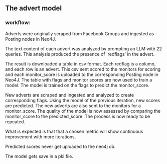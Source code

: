 ## The advert model
### workflow:

Adverts were originally scraped from Facebook Groups and ingested as Posting nodes in Neo4J.

The text content of each advert was analyzed by prompting an LLM with 22 queries.  This analysis produced the presence of 'redflags' in the advert.

The result is downloaded a table in csv format.  Each redflag is a column, and each row is an advert.  This csv sent scored to the monitors for scoring and each monitor_score is uploaded to the corresponding Posting node in Neo4J.
The table with flags and monitor scores are now used to train a model.  The model is trained on the flags to predict the monitor_score.

New adverts are scraped and ingested and analyzed to create corresponding flags.  Using the model of the previous iteration, new scores are predicted.  The new adverts are also sent to the monitors for a monitor_score.  The quality of the model is now assessed by comparing the monitor_score to the predicted_score.  The process is now ready to be repeated.

What is expected is that that a chosen metric will show continuous improvement with more iterations.

Predicted scores never get uploaded to the neo4j db.

The model gets save in a pkl file.
